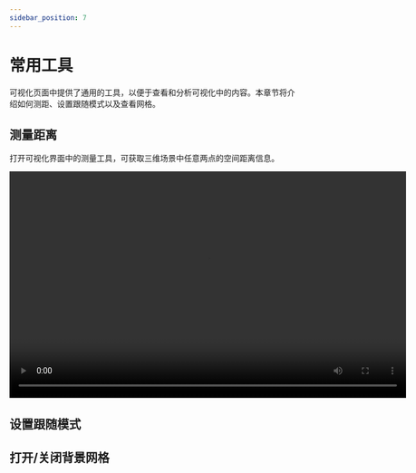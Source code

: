 ```yaml
---
sidebar_position: 7
---
```


# 常用工具

可视化页面中提供了通用的工具，以便于查看和分析可视化中的内容。本章节将介绍如何测距、设置跟随模式以及查看网格。

## 测量距离

打开可视化界面中的测量工具，可获取三维场景中任意两点的空间距离信息。

<video src="https://coscene-artifacts-prod.oss-cn-hangzhou.aliyuncs.com/docs/4-receipts/viz/measure-distance.mp4" controls="controls" width="700" height="400"></video>

## 设置跟随模式

## 打开/关闭背景网格
